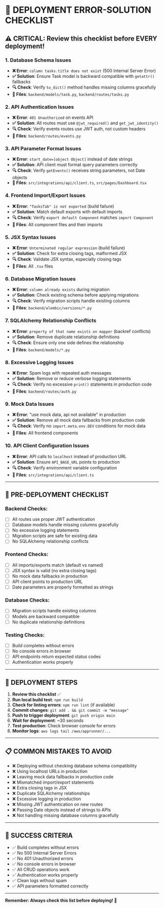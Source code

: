 # 🚨 DEPLOYMENT ERROR-SOLUTION CHECKLIST

## ⚠️ CRITICAL: Review this checklist before EVERY deployment!

### 1. **Database Schema Issues**
- **❌ Error**: `column tasks.title does not exist` (500 Internal Server Error)
- **✅ Solution**: Ensure Task model is backward compatible with `getattr()` fallbacks
- **🔍 Check**: Verify `to_dict()` method handles missing columns gracefully
- **📝 Files**: `backend/models/task.py`, `backend/routes/tasks.py`

### 2. **API Authentication Issues**
- **❌ Error**: `401 Unauthorized` on events API
- **✅ Solution**: All routes must use `@jwt_required()` and `get_jwt_identity()`
- **🔍 Check**: Verify events routes use JWT auth, not custom headers
- **📝 Files**: `backend/routes/events.py`

### 3. **API Parameter Format Issues**
- **❌ Error**: `start_date=[object Object]` instead of date strings
- **✅ Solution**: API client must format query parameters correctly
- **🔍 Check**: Verify `getEvents()` receives string parameters, not Date objects
- **📝 Files**: `src/integrations/api/client.ts`, `src/pages/Dashboard.tsx`

### 4. **Frontend Import/Export Issues**
- **❌ Error**: `"TasksTab" is not exported` (build failure)
- **✅ Solution**: Match default exports with default imports
- **🔍 Check**: Verify `export default Component` matches `import Component`
- **📝 Files**: All component files and their imports

### 5. **JSX Syntax Issues**
- **❌ Error**: `Unterminated regular expression` (build failure)
- **✅ Solution**: Check for extra closing tags, malformed JSX
- **🔍 Check**: Validate JSX syntax, especially closing tags
- **📝 Files**: All `.tsx` files

### 6. **Database Migration Issues**
- **❌ Error**: `column already exists` during migration
- **✅ Solution**: Check existing schema before applying migrations
- **🔍 Check**: Verify migration scripts handle existing columns
- **📝 Files**: `backend/alembic/versions/*.py`

### 7. **SQLAlchemy Relationship Conflicts**
- **❌ Error**: `property of that name exists on mapper` (backref conflicts)
- **✅ Solution**: Remove duplicate relationship definitions
- **🔍 Check**: Ensure only one side defines the relationship
- **📝 Files**: `backend/models/*.py`

### 8. **Excessive Logging Issues**
- **❌ Error**: Spam logs with repeated auth messages
- **✅ Solution**: Remove or reduce verbose logging statements
- **🔍 Check**: Verify no excessive `print()` statements in production code
- **📝 Files**: `backend/routes/auth.py`

### 9. **Mock Data Issues**
- **❌ Error**: "use mock data, api not available" in production
- **✅ Solution**: Remove all mock data fallbacks from production code
- **🔍 Check**: Verify no `import.meta.env.DEV` conditions for mock data
- **📝 Files**: All frontend components

### 10. **API Client Configuration Issues**
- **❌ Error**: API calls to `localhost` instead of production URL
- **✅ Solution**: Ensure `API_BASE_URL` points to production
- **🔍 Check**: Verify environment variable configuration
- **📝 Files**: `src/integrations/api/client.ts`

---

## 🔄 PRE-DEPLOYMENT CHECKLIST

### Backend Checks:
- [ ] All routes use proper JWT authentication
- [ ] Database models handle missing columns gracefully
- [ ] No excessive logging statements
- [ ] Migration scripts are safe for existing data
- [ ] No SQLAlchemy relationship conflicts

### Frontend Checks:
- [ ] All imports/exports match (default vs named)
- [ ] JSX syntax is valid (no extra closing tags)
- [ ] No mock data fallbacks in production
- [ ] API client points to production URL
- [ ] Date parameters are properly formatted as strings

### Database Checks:
- [ ] Migration scripts handle existing columns
- [ ] Models are backward compatible
- [ ] No duplicate relationship definitions

### Testing Checks:
- [ ] Build completes without errors
- [ ] No console errors in browser
- [ ] API endpoints return expected status codes
- [ ] Authentication works properly

---

## 🚀 DEPLOYMENT STEPS

1. **Review this checklist** ✅
2. **Run local build test**: `npm run build`
3. **Check for linting errors**: `npm run lint` (if available)
4. **Commit changes**: `git add . && git commit -m "message"`
5. **Push to trigger deployment**: `git push origin main`
6. **Wait for deployment**: ~30 seconds
7. **Test production**: Check browser console for errors
8. **Monitor logs**: `aws logs tail /aws/apprunner/...`

---

## 📋 COMMON MISTAKES TO AVOID

- ❌ Deploying without checking database schema compatibility
- ❌ Using localhost URLs in production
- ❌ Leaving mock data fallbacks in production code
- ❌ Mismatched import/export statements
- ❌ Extra closing tags in JSX
- ❌ Duplicate SQLAlchemy relationships
- ❌ Excessive logging in production
- ❌ Missing JWT authentication on new routes
- ❌ Passing Date objects instead of strings to APIs
- ❌ Not handling missing database columns gracefully

---

## 🎯 SUCCESS CRITERIA

- ✅ Build completes without errors
- ✅ No 500 Internal Server Errors
- ✅ No 401 Unauthorized errors
- ✅ No console errors in browser
- ✅ All CRUD operations work
- ✅ Authentication works properly
- ✅ Clean logs without spam
- ✅ API parameters formatted correctly

---

**Remember: Always check this list before deploying! 🚨**
